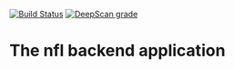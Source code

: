 [![Build Status](https://travis-ci.org/toufikbakhtaoui/nfl-backend-app.svg?branch=master)](https://travis-ci.org/toufikbakhtaoui/nfl-backend-app)
[![DeepScan grade](https://deepscan.io/api/teams/7446/projects/9703/branches/129240/badge/grade.svg)](https://deepscan.io/dashboard#view=project&tid=7446&pid=9703&bid=129240)
# The nfl backend application